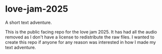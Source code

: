 # love-jam-2025
A short text adventure.

This is the public facing repo for the love jam 2025. It has had all the audio removed as I don't have a license to redistribute the raw files. I wanted to create this repo if anyone for any reason was interested in how I made my text adventure.
